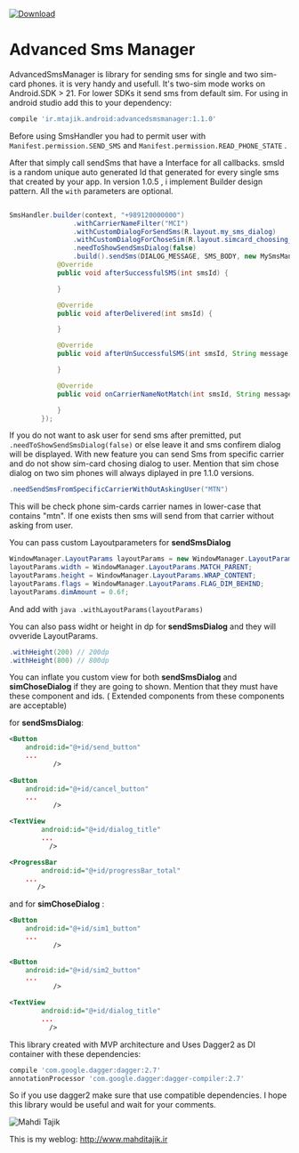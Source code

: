 [ ![Download](https://api.bintray.com/packages/mahdi/maven/advancedsmsmanager/images/download.svg) ](https://bintray.com/mahdi/maven/advancedsmsmanager/_latestVersion)
	
# Advanced Sms Manager
AdvancedSmsManager is library for sending sms for single and two sim-card phones. it is very handy and usefull. It's two-sim mode works on Android.SDK > 21. For lower SDKs it send sms from default sim.
For using in android studio add this to your dependency:

```groovy
compile 'ir.mtajik.android:advancedsmsmanager:1.1.0'                    
```
Before using SmsHandler you had to permit user with `Manifest.permission.SEND_SMS` and `Manifest.permission.READ_PHONE_STATE` . 
    
After that simply call sendSms that have a Interface for all callbacks. smsId is a random unique auto generated Id that generated for every single sms that created by your app.
In version 1.0.5 , i implement Builder design pattern. All the ```with``` parameters are optional. 
```java

SmsHandler.builder(context, "+989120000000")
                .withCarrierNameFilter("MCI")
                .withCustomDialogForSendSms(R.layout.my_sms_dialog)
                .withCustomDialogForChoseSim(R.layout.simcard_choosing_dialog)
                .needToShowSendSmsDialog(false)
                .build().sendSms(DIALOG_MESSAGE, SMS_BODY, new MySmsManager.SMSManagerCallBack() {
            @Override
            public void afterSuccessfulSMS(int smsId) {

            }

            @Override
            public void afterDelivered(int smsId) {

            }

            @Override
            public void afterUnSuccessfulSMS(int smsId, String message) {

            }

            @Override
            public void onCarrierNameNotMatch(int smsId, String message) {

            }
        });
```
If you do not want to ask user for send sms after premitted, put ```.needToShowSendSmsDialog(false)``` or else leave it and sms confirem dialog will be displayed. With new feature you can send Sms from specific carrier and do not show sim-card chosing dialog to user. Mention that sim chose dialog on two sim phones will always diplayed in pre 1.1.0 versions. 
````java
.needSendSmsFromSpecificCarrierWithOutAskingUser("MTN")
````
This will be check phone sim-cards carrier names in lower-case that contains "mtn". If one exists then sms will send from that carrier without asking from user.

You can  pass custom Layoutparameters for **sendSmsDialog**
````java
WindowManager.LayoutParams layoutParams = new WindowManager.LayoutParams();
layoutParams.width = WindowManager.LayoutParams.MATCH_PARENT;
layoutParams.height = WindowManager.LayoutParams.WRAP_CONTENT;
layoutParams.flags = WindowManager.LayoutParams.FLAG_DIM_BEHIND;
layoutParams.dimAmount = 0.6f;
````
And add with ````java .withLayoutParams(layoutParams)````

You can also pass widht or height in dp for **sendSmsDialog** and they will ovveride LayoutParams.
````java
.withHeight(200) // 200dp
.withHeight(800) // 800dp
````


You can inflate you custom view for both **sendSmsDialog** and **simChoseDialog** if they are going to shown. Mention that they must have these component and ids. ( Extended components from these components are acceptable) 

for **sendSmsDialog**:
```xml
<Button
	android:id="@+id/send_button"
	...
           />
            
<Button
	android:id="@+id/cancel_button"
	...
           />

<TextView
        android:id="@+id/dialog_title"
        ...
          />

<ProgressBar
        android:id="@+id/progressBar_total"
	...
	   />
```           

and for **simChoseDialog** :
```xml
<Button
	android:id="@+id/sim1_button"
	...
           />
            
<Button
	android:id="@+id/sim2_button"
	...
           />

<TextView
        android:id="@+id/dialog_title"
        ...
          />
```  

This library created with MVP architecture and Uses Dagger2 as DI container with these dependencies:

```groovy
compile 'com.google.dagger:dagger:2.7'
annotationProcessor 'com.google.dagger:dagger-compiler:2.7'
```           
           
So if you use dagger2 make sure that use compatible dependencies. I hope this library would be useful and wait for your comments.


![Mahdi Tajik](http://www.mahditajik.ir/wp-content/uploads/2015/03/sample-logo-MT22.png)

This is my weblog: http://www.mahditajik.ir


